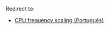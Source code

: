 Redirect to:

*   [CPU frequency scaling (Português)](/index.php/CPU_frequency_scaling_(Portugu%C3%AAs) "CPU frequency scaling (Português)")
